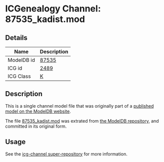 # ICGenealogy Channel: 87535\_kadist.mod

## Details

Name | Description
---- | -----------
ModelDB id | [87535](http://senselab.med.yale.edu/ModelDB/ShowModel.cshtml?model=87535)
ICG id | [2489](http://icg.neurotheory.ox.ac.uk/channels/1/2489)
ICG Class | [K](http://icg.neurotheory.ox.ac.uk/channels/1)

## Description

This is a single channel model file that was originally part of a [published model on the ModelDB website](http://senselab.med.yale.edu/mModelDB/ShowModel.cshtml?model=87535).

The file [87535\_kadist.mod](87535_kadist.mod) was extrated from [the ModelDB repository](http://senselab.med.yale.edu/ModelDB/ShowModel.cshtml?model=87535), and committed in its original form.

## Usage

See the [icg-channel super-repository](https://github.com/icgenealogy/icg-channels) for more information.